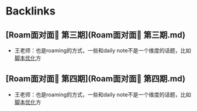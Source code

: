 
# Backlinks
## [Roam面对面🍜 第三期](Roam面对面🍜 第三期.md)
- 王老师：也是roaming的方式，一些和daily note不是一个维度的话题，比如[脚本优化](脚本优化.md)方

## [Roam面对面🍜 第四期](Roam面对面🍜 第四期.md)
- 王老师：也是roaming的方式，一些和daily note不是一个维度的话题，比如[脚本优化](脚本优化.md)方

